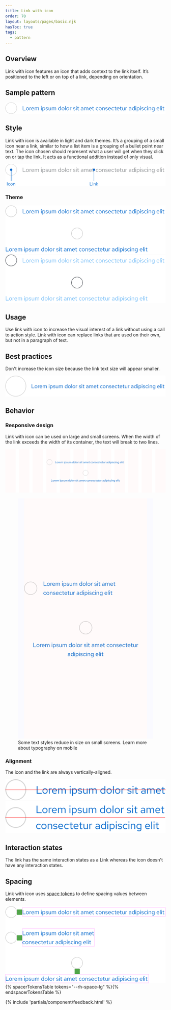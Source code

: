```yaml
---
title: Link with icon
order: 70
layout: layouts/pages/basic.njk
hasToc: true
tags:
  - pattern
---
```


<link rel="stylesheet" data-helmet href="/assets/packages/@rhds/elements/elements/rh-table/rh-table-lightdom.css">
<link rel="stylesheet" data-helmet href="/styles/samp.css">

## Overview

Link with icon features an icon that adds context to the link itself. It’s positioned to the left or on top of a link, depending on orientation.

## Sample pattern

<uxdot-example width-adjustment="484px">
  <img src="./link-with-icon.svg" alt="Link with icon">
</uxdot-example>

## Style

Link with icon is available in light and dark themes. It’s a grouping of a small icon near a link, similar to how a list item is a grouping of a bullet point near text. The icon chosen should represent what a user will get when they click on or tap the link. It acts as a functional addition instead of only visual.

<uxdot-example width-adjustment="484px">
  <img src="./link-with-icon-style.svg" alt="Link with icon specs">
</uxdot-example>

### Theme

<uxdot-example width-adjustment="484px">
  <img src="./link-with-icon-theme-light.svg" alt="Link with icon theme light">
</uxdot-example>

<uxdot-example color-palette="darkest" width-adjustment="484px">
  <img src="./link-with-icon-theme-dark.svg" alt="Link with icon theme dark">
</uxdot-example>

## Usage

Use link with icon to increase the visual interest of a link without using a call to action style. Link with icon can replace links that are used on their own, but not in a paragraph of text.

## Best practices

Don't increase the icon size because the link text size will appear smaller.

<uxdot-example width-adjustment="484px" danger>
  <img src="./link-with-icon-best-practices.svg" alt="Link with icon icon size issue">
</uxdot-example>

## Behavior

### Responsive design

Link with icon can be used on large and small screens. When the width of the link exceeds the width of its container, the text will break to two lines.

<uxdot-example width-adjustment="1000px" variant="full" alignment="left" no-border>
  <img src="./link-with-icon-responsive.svg" alt="Link with icon responsive desktop">
</uxdot-example>

<figure>
  <uxdot-example width-adjustment="360px" variant="full" alignment="left" no-border>
    <img src="./link-with-icon-responsive-mobile.svg" alt="Link with icon responsive mobile">
  </uxdot-example>
  <figcaption>Some text styles reduce in size on small screens. Learn more about typography on mobile</figcaption>
</figure>

### Alignment

The icon and the link are always vertically-aligned.

<uxdot-example width-adjustment="269px">
  <img src="./link-with-icon-alignment-1.svg" alt="Link with icon alignment">
</uxdot-example>

<uxdot-example width-adjustment="269px">
  <img src="./link-with-icon-alignment-2.svg" alt="Link with icon alignment">
</uxdot-example>

## Interaction states

The link has the same interaction states as a Link whereas the icon doesn't have any interaction states.

## Spacing

Link with icon uses [space tokens](/tokens/space/) to define spacing values between elements.

<uxdot-example width-adjustment="484px">
  <img src="./link-with-icon-spacing.svg" alt="Link with icon spacing">
</uxdot-example>

<rh-table>
{% spacerTokensTable tokens="--rh-space-lg" %}{% endspacerTokensTable %}
</rh-table>

{% include 'partials/component/feedback.html' %}
